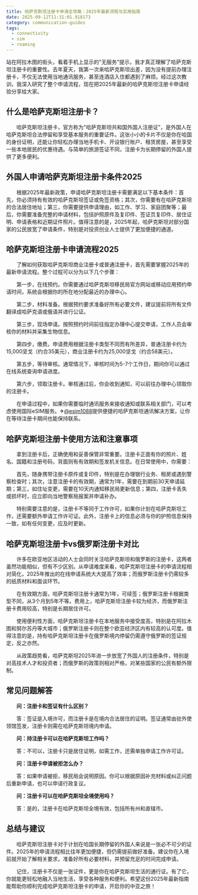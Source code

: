 ```yaml
---
title: 哈萨克斯坦注册卡申请全攻略：2025年最新流程与实用指南
date: 2025-09-12T11:31:01.918173
category: communication-guides
tags:
  - connectivity
  - sim
  - roaming
---
```


站在阿拉木图的街头，看着手机上显示的"无服务"提示，我才真正理解了哈萨克斯坦注册卡的重要性。去年夏天，我第一次来哈萨克斯坦出差，因为没有提前办理注册卡，不仅无法使用当地通讯服务，甚至连酒店入住都遇到了麻烦。经过这次教训，我深入研究了整个申请流程，现在把2025年最新的哈萨克斯坦注册卡申请经验分享给大家。

## 什么是哈萨克斯坦注册卡？

　　哈萨克斯坦注册卡，官方称为"哈萨克斯坦共和国外国人注册证"，是外国人在哈萨克斯坦合法停留和享受基本服务的重要证件。这张小小的卡片不仅是你在哈国的身份证明，还能让你轻松办理当地手机卡、开设银行账户、租赁房屋，甚至享受一些本地居民的优惠待遇。与简单的旅游签证不同，注册卡为长期停留的外国人提供了更多便利。

## 外国人申请哈萨克斯坦注册卡条件2025

　　根据2025年最新政策，申请哈萨克斯坦注册卡需要满足以下基本条件：首先，你必须持有有效的哈萨克斯坦签证或免签资格；其次，你需要有在哈萨克斯坦的合法居住地址；第三，你需要提供申请理由，如工作、学习、家庭团聚等；最后，你需要准备完整的申请材料，包括护照原件及复印件、签证页复印件、居住证明、申请表格和近期证件照片。值得注意的是，2025年起，哈萨克斯坦对部分国家的公民放宽了申请条件，特别是对投资创业人士提供了更加便捷的通道。

## 哈萨克斯坦注册卡申请流程2025

　　了解如何获取哈萨克斯坦商业注册卡或普通注册卡，首先需要掌握2025年的最新申请流程。整个过程可以分为以下几个步骤：

　　第一步，在线预约。你需要通过哈萨克斯坦移民局官方网站或移动应用预约申请时间，系统会根据你的所在地分配最近的办理中心。

　　第二步，材料准备。根据预约要求准备好所有必要文件，建议提前将所有文件翻译成哈萨克语或俄语并进行公证。

　　第三步，现场申请。按照预约时间前往指定办理中心提交申请，工作人员会审核你的材料并采集生物信息。

　　第四步，缴费。申请费用根据注册卡类型不同而有所差异，普通注册卡约为15,000坚戈（约合35美元），商业注册卡约为25,000坚戈（约合58美元）。

　　第五步，等待审核。通常情况下，审核时间为5-7个工作日，期间你可以通过在线系统查询申请进度。

　　第六步，领取注册卡。审核通过后，你会收到通知，可以前往办理中心领取你的注册卡。

　　在申请过程中，如果你需要临时通讯服务来接收通知或联系相关部门，可以考虑使用国际eSIM服务。✈[@esim1088](https://t.me/s/esim1088)提供便捷的哈萨克斯坦通讯解决方案，让你在等待注册卡期间也能保持联系。

## 哈萨克斯坦注册卡使用方法和注意事项

　　拿到注册卡后，正确使用和妥善保管非常重要。注册卡正面有你的照片、姓名、国籍和注册号码，背面则有有效期和签发机关信息。在日常使用中，你需要：

　　首先，随身携带注册卡原件或复印件，特别是在办理银行业务、租房或遇到警察检查时；其次，注意注册卡的有效期，通常为1年，需要在到期前30天申请延期；第三，如住址变更，需要在10天内通知移民局更新信息；第四，注册卡丢失或损坏时，应立即向当地警察局报案并申请补办。

　　特别需要注意的是，注册卡不等同于工作许可，如果你计划在哈萨克斯坦工作，还需要额外申请工作许可证。此外，注册卡上的信息必须与你的护照信息保持一致，如有任何变更，应及时更新。

## 哈萨克斯坦注册卡vs俄罗斯注册卡对比

　　许多在欧亚地区活动的人士会同时关注哈萨克斯坦和俄罗斯的注册卡，这两者虽然功能相似，但有不少区别。从申请难度来看，哈萨克斯坦注册卡的申请流程相对简化，2025年推出的在线申请系统大大提高了效率；而俄罗斯注册卡仍需较多的纸质材料和面谈环节。

　　在有效期方面，哈萨克斯坦注册卡通常为1年，可续签；俄罗斯注册卡根据类型不同，从3个月到5年不等。费用上，哈萨克斯坦注册卡较为经济，而俄罗斯注册卡费用较高，特别是长期居住许可。

　　使用便利性方面，哈萨克斯坦注册卡在本地服务中接受度高，特别是在阿拉木图和努尔苏丹等大城市；俄罗斯注册卡则在整个欧亚经济区内有较高的认可度。值得注意的是，持有哈萨克斯坦注册卡在俄罗斯境内停留仍需遵守俄罗斯的签证规定，反之亦然。

　　从政策趋势看，哈萨克斯坦2025年进一步放宽了外国人的注册条件，特别是对高技术人才和投资者；而俄罗斯的政策则相对严格，对某些国家的公民有额外限制。

## 常见问题解答

　　**问：注册卡和签证有什么区别？**

　　答：签证是入境许可，而注册卡是在境内合法居住的证明。签证通常由驻外使领馆签发，注册卡则需在哈萨克斯坦境内申请。

　　**问：持注册卡可以在哈萨克斯坦工作吗？**

　　答：不可以，注册卡只是居住证明，如需工作，还需单独申请工作许可证。

　　**问：注册卡申请被拒怎么办？**

　　答：如果申请被拒，移民局会说明原因。你可以根据原因补充材料或纠正问题后重新申请，也可以申请行政复议。

　　**问：注册卡可以在哈萨克斯坦全境使用吗？**

　　答：是的，注册卡在哈萨克斯坦全境有效，包括所有州和直辖市。

## 总结与建议

　　哈萨克斯坦注册卡对于计划在哈国长期停留的外国人来说是一张必不可少的证件。2025年的申请流程相比往年更加便捷，但仍需提前做好准备。建议你在入境前就开始了解相关要求，准备好所有必要材料，并预留充足的时间完成申请。

　　记住，注册卡不仅是一张证件，更是你在哈萨克斯坦生活的通行证。有了它，你就能更轻松地融入当地生活，享受各种服务和便利。希望这份2025年最新指南能帮助你顺利完成哈萨克斯坦注册卡的申请，开启你的中亚之旅！